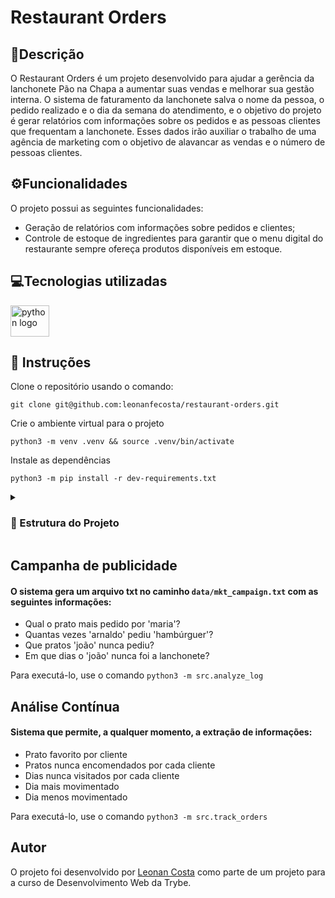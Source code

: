 # Restaurant Orders 

## 📃Descrição

O Restaurant Orders é um projeto desenvolvido para ajudar a gerência da lanchonete Pão na Chapa a aumentar suas vendas e melhorar sua gestão interna. O sistema de faturamento da lanchonete salva o nome da pessoa, o pedido realizado e o dia da semana do atendimento, e o objetivo do projeto é gerar relatórios com informações sobre os pedidos e as pessoas clientes que frequentam a lanchonete. Esses dados irão auxiliar o trabalho de uma agência de marketing com o objetivo de alavancar as vendas e o número de pessoas clientes.

## ⚙️Funcionalidades

O projeto possui as seguintes funcionalidades:

-   Geração de relatórios com informações sobre pedidos e clientes;
-   Controle de estoque de ingredientes para garantir que o menu digital do restaurante sempre ofereça produtos disponíveis em estoque.

## 💻Tecnologias utilizadas
<div align="left">

<img src="https://cdn.jsdelivr.net/gh/devicons/devicon/icons/python/python-original.svg" height="50" width="62" alt="python logo" />

</div>

## 📑 Instruções
Clone o repositório usando o comando:

    git clone git@github.com:leonanfecosta/restaurant-orders.git
Crie o ambiente virtual para o projeto

    python3 -m venv .venv && source .venv/bin/activate
Instale as dependências

    python3 -m pip install -r dev-requirements.txt

<details>
  <summary><h3>🧱 Estrutura do Projeto</h3></summary><br />

  ```
  
  ├── data
  │   ├──🔸 orders_1.csv
  │   └──🔸 orders_2.csv
  ├── src
  │   ├──🔹 analyze_log.py
  │   ├──🔹 inventory_control.py
  │   ├──🔹 main.py
  │   └──🔹 track_orders.py
  ├──tests
  │   ├──🔸 test_analyze_log.py
  │   ├──🔸 test_inventory_control.py
  │   └──🔸 test_track_orders.py
  ├──🔸 dev-requirements.txt
  ├──🔸 pyproject.toml
  ├──🔹 README.md
  ├──🔸 requirements.txt
  ├──🔸 setup.cfg
  ├──🔸 setup.py
  └──🔸 trybe.yml
Legenda:
  🔸 Arquivos desenvolvidos pela Trybe.
  🔹 Arquivos desenvolvidos por mim.
```
</details>


## Campanha de publicidade 
#### O sistema gera um arquivo txt no caminho `data/mkt_campaign.txt` com as seguintes informações:

-   Qual o prato mais pedido por 'maria'?
-   Quantas vezes 'arnaldo' pediu 'hambúrguer'?
-   Que pratos 'joão' nunca pediu?
-   Em que dias o 'joão' nunca foi a lanchonete?

Para executá-lo, use o comando `python3 -m src.analyze_log`

## Análise Contínua
#### Sistema que permite, a qualquer momento, a extração de informações:

-   Prato favorito por cliente
-   Pratos nunca encomendados por cada cliente
-   Dias nunca visitados por cada cliente
-   Dia mais movimentado
-   Dia menos movimentado

Para executá-lo, use o comando `python3 -m src.track_orders`

 ## Autor

O projeto foi desenvolvido por [Leonan Costa](https://github.com/leonanfecosta) como parte de um projeto para a curso de Desenvolvimento Web da Trybe.
